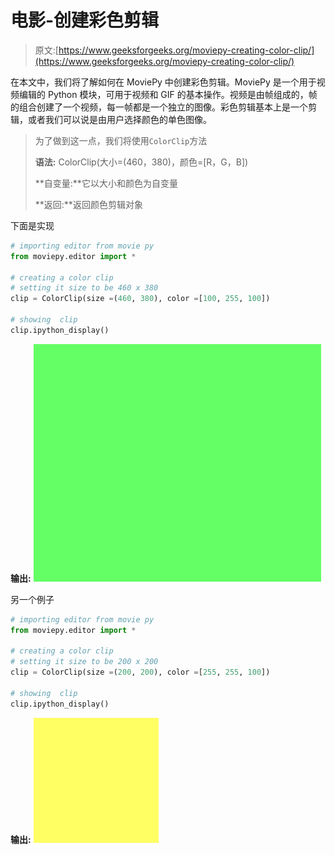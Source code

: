 # 电影-创建彩色剪辑

> 原文:[https://www.geeksforgeeks.org/moviepy-creating-color-clip/](https://www.geeksforgeeks.org/moviepy-creating-color-clip/)

在本文中，我们将了解如何在 MoviePy 中创建彩色剪辑。MoviePy 是一个用于视频编辑的 Python 模块，可用于视频和 GIF 的基本操作。视频是由帧组成的，帧的组合创建了一个视频，每一帧都是一个独立的图像。彩色剪辑基本上是一个剪辑，或者我们可以说是由用户选择颜色的单色图像。

> 为了做到这一点，我们将使用`ColorClip`方法
> 
> **语法:** ColorClip(大小=(460，380)，颜色=[R，G，B])
> 
> **自变量:**它以大小和颜色为自变量
> 
> **返回:**返回颜色剪辑对象

下面是实现

```py
# importing editor from movie py
from moviepy.editor import *

# creating a color clip
# setting it size to be 460 x 380
clip = ColorClip(size =(460, 380), color =[100, 255, 100])

# showing  clip 
clip.ipython_display() 
```

**输出:**
![](img/ff74edafd5c85ffe754669ca6d4e9c47.png)

另一个例子

```py
# importing editor from movie py
from moviepy.editor import *

# creating a color clip
# setting it size to be 200 x 200
clip = ColorClip(size =(200, 200), color =[255, 255, 100])

# showing  clip 
clip.ipython_display() 
```

**输出:**
![](img/a259c07f161b22c7b7cad0577201f4e9.png)